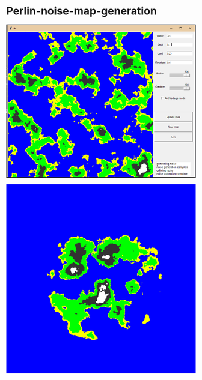 # Perlin-noise-map-generation

![Alt text](map2.png?raw=true "map")

![Alt text](map.png?raw=true "map")
